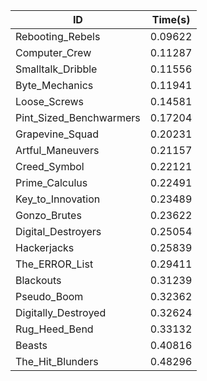 |ID|Time(s)|
|-|-|
|Rebooting_Rebels|0.09622|
|Computer_Crew|0.11287|
|Smalltalk_Dribble|0.11556|
|Byte_Mechanics|0.11941|
|Loose_Screws|0.14581|
|Pint_Sized_Benchwarmers|0.17204|
|Grapevine_Squad|0.20231|
|Artful_Maneuvers|0.21157|
|Creed_Symbol|0.22121|
|Prime_Calculus|0.22491|
|Key_to_Innovation|0.23489|
|Gonzo_Brutes|0.23622|
|Digital_Destroyers|0.25054|
|Hackerjacks|0.25839|
|The_ERROR_List|0.29411|
|Blackouts|0.31239|
|Pseudo_Boom|0.32362|
|Digitally_Destroyed|0.32624|
|Rug_Heed_Bend|0.33132|
|Beasts|0.40816|
|The_Hit_Blunders|0.48296|
